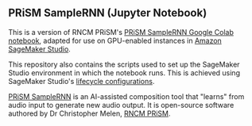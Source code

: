 ## PRiSM SampleRNN (Jupyter Notebook)

This is a version of RNCM PRiSM's [PRiSM SampleRNN Google Colab notebook](https://colab.research.google.com/gist/relativeflux/10573e9e1b10b1ff45e3a00099259741/prism-samplernn.ipynb#scrollTo=II4WuZilwzWB), adapted for use on GPU-enabled instances in [Amazon SageMaker Studio](https://aws.amazon.com/sagemaker/studio/).

This repository also contains the scripts used to set up the SageMaker Studio environment in which the notebook runs. This is achieved using SageMaker Studio's [lifecycle configurations](https://aws.amazon.com/blogs/machine-learning/customize-amazon-sagemaker-studio-using-lifecycle-configurations/).

[PRiSM SampleRNN](https://www.rncm.ac.uk/research/research-centres-rncm/prism/prism-collaborations/prism-samplernn/) is an AI-assisted composition tool that "learns" from audio input to generate new audio output. It is open-source software authored by Dr Christopher Melen, [RNCM PRiSM](https://www.rncm.ac.uk/research/research-centres-rncm/prism/).


